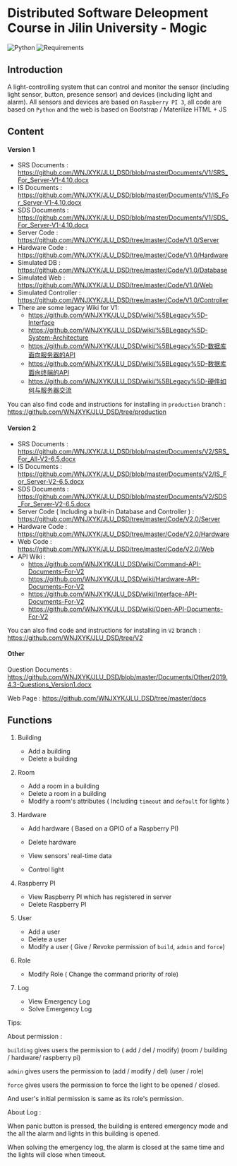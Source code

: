 # Distributed Software Deleopment Course in Jilin University - Mogic

![Python](https://img.shields.io/badge/python-3.5%20%7C%203.6%20%7C%203.7-blue.svg)
![Requirements](https://img.shields.io/badge/dependencies-flask%20%7C%20json-brightgreen.svg)

## Introduction
A light-controlling system that can control and monitor the sensor (including light sensor, button, presence sensor) and devices (including light and alarm). All sensors and devices are based on `Raspberry PI 3`, all code are based on `Python` and the web is based on Bootstrap / Materilize HTML + JS

## Content

#### Version 1

* SRS Documents : https://github.com/WNJXYK/JLU_DSD/blob/master/Documents/V1/SRS_For_Server-V1-4.10.docx
* IS Documents : https://github.com/WNJXYK/JLU_DSD/blob/master/Documents/V1/IS_For_Server-V1-4.10.docx
* SDS Documents : https://github.com/WNJXYK/JLU_DSD/blob/master/Documents/V1/SDS_For_Server-V1-4.10.docx
* Server Code : https://github.com/WNJXYK/JLU_DSD/tree/master/Code/V1.0/Server
* Hardware Code : https://github.com/WNJXYK/JLU_DSD/tree/master/Code/V1.0/Hardware
* Simulated DB : https://github.com/WNJXYK/JLU_DSD/tree/master/Code/V1.0/Database
* Simulated Web : https://github.com/WNJXYK/JLU_DSD/tree/master/Code/V1.0/Web
* Simulated Controller : https://github.com/WNJXYK/JLU_DSD/tree/master/Code/V1.0/Controller
* There are some legacy Wiki for V1:
  * https://github.com/WNJXYK/JLU_DSD/wiki/%5BLegacy%5D-Interface
  * https://github.com/WNJXYK/JLU_DSD/wiki/%5BLegacy%5D-System-Architecture
  * https://github.com/WNJXYK/JLU_DSD/wiki/%5BLegacy%5D-数据库面向服务器的API
  * https://github.com/WNJXYK/JLU_DSD/wiki/%5BLegacy%5D-数据库面向终端的API
  * https://github.com/WNJXYK/JLU_DSD/wiki/%5BLegacy%5D-硬件如何与服务器交流

You can also find code and instructions for installing in `production` branch : https://github.com/WNJXYK/JLU_DSD/tree/production

#### Version 2

* SRS Documents : https://github.com/WNJXYK/JLU_DSD/blob/master/Documents/V2/SRS_For_All-V2-6.5.docx
* IS Documents : https://github.com/WNJXYK/JLU_DSD/blob/master/Documents/V2/IS_For_Server-V2-6.5.docx
* SDS Documents : https://github.com/WNJXYK/JLU_DSD/blob/master/Documents/V2/SDS_For_Server-V2-6.5.docx
* Server Code ( Including a bulit-in Database and Controller ) : https://github.com/WNJXYK/JLU_DSD/tree/master/Code/V2.0/Server
* Hardware Code : https://github.com/WNJXYK/JLU_DSD/tree/master/Code/V2.0/Hardware
* Web Code : https://github.com/WNJXYK/JLU_DSD/tree/master/Code/V2.0/Web
* API Wiki :
  * https://github.com/WNJXYK/JLU_DSD/wiki/Command-API-Documents-For-V2
  * https://github.com/WNJXYK/JLU_DSD/wiki/Hardware-API-Documents-For-V2
  * https://github.com/WNJXYK/JLU_DSD/wiki/Interface-API-Documents-For-V2
  * https://github.com/WNJXYK/JLU_DSD/wiki/Open-API-Documents-For-V2

You can also find code and instructions for installing in `V2` branch : https://github.com/WNJXYK/JLU_DSD/tree/V2

#### Other

Question Documents : https://github.com/WNJXYK/JLU_DSD/blob/master/Documents/Other/2019.4.3-Questions_Version1.docx

Web Page : https://github.com/WNJXYK/JLU_DSD/tree/master/docs

## Functions

1. Building

   * Add a building
   * Delete a building
2. Room

   * Add a room in a building
   * Delete a room in a building
   * Modify a room's attributes ( Including `timeout` and `default` for lights )
3. Hardware

   * Add hardware ( Based on a GPIO of a Raspberry PI)

   * Delete hardware

   * View sensors' real-time data

   * Control light
4. Raspberry PI
   * View Raspberry PI which has registered in server
   * Delete Raspberry PI
5. User
   * Add a user
   * Delete a user
   * Modify a user ( Give / Revoke permission of `build`, `admin` and `force`)
6. Role
   * Modify Role ( Change the command priority of role)
7. Log
   * View Emergency Log
   * Solve Emergency Log



Tips:

About permission :

`building` gives users the permission to ( add / del / modify) (room / building / hardware/ raspberry pi)

`admin` gives users the permission to (add / modify / del) (user / role)

`force` gives users the permission to force the light to be opened / closed.

And user's initial permission is same as its role's permission.

About Log : 

When panic button is pressed, the building is entered emergency mode and the all the alarm and lights in this building is opened.

When solving the emergency log, the alarm is closed at the same time and the lights will close when timeout.